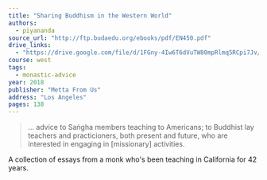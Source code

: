 ```yaml
---
title: "Sharing Buddhism in the Western World"
authors:
  - piyananda
source_url: "http://ftp.budaedu.org/ebooks/pdf/EN450.pdf"
drive_links:
  - "https://drive.google.com/file/d/1FGny-4Iw6T6dVuTW80mpRlmq5RCpi7Jv/view?usp=drivesdk"
course: west
tags:
  - monastic-advice
year: 2018
publisher: "Metta From Us"
address: "Los Angeles"
pages: 138
---
```


> … advice to Saṅgha members teaching to Americans; to Buddhist lay teachers and practicioners, both present and future, who are interested in engaging in [missionary] activities.

A collection of essays from a monk who's been teaching in California for 42 years.
